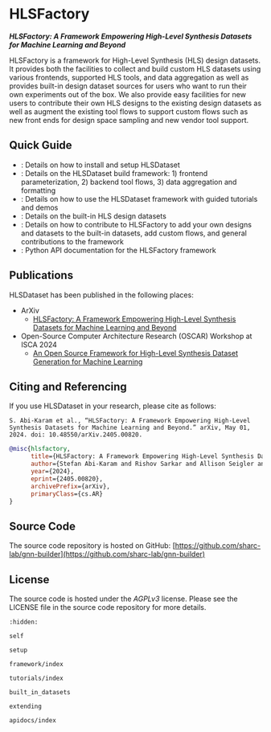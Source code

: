 # HLSFactory

***HLSFactory: A Framework Empowering High-Level Synthesis Datasets for Machine Learning and Beyond***

HLSFactory is a framework for High-Level Synthesis (HLS) design datasets. It provides both the facilities to collect and build custom HLS datasets using various frontends, supported HLS tools, and data aggregation as well as provides built-in design dataset sources for users who want to run their own experiments out of the box. We also provide easy facilities for new users to contribute their own HLS designs to the existing design datasets as well as augment the existing tool flows to support custom flows such as new front ends for design space sampling and new vendor tool support.

## Quick Guide

- [](setup): Details on how to install and setup HLSDataset
- [](framework/index): Details on the HLSDataset build framework: 1) frontend parameterization, 2) backend tool flows, 3) data aggregation and formatting
- [](tutorials/index): Details on how to use the HLSDataset framework with guided tutorials and demos
- [](built_in_datasets): Details on the built-in HLS design datasets
- [](extending): Details on how to contribute to HLSFactory to add your own designs and datasets to the built-in datasets, add custom flows, and general contributions to the framework
- [](apidocs/index): Python API documentation for the HLSFactory framework

## Publications

HLSDataset has been published in the following places:

- ArXiv
  - [HLSFactory: A Framework Empowering High-Level Synthesis Datasets for Machine Learning and Beyond](https://arxiv.org/abs/2405.00820)
- Open-Source Computer Architecture Research (OSCAR) Workshop at ISCA 2024
  - [An Open Source Framework for High-Level Synthesis Dataset Generation for Machine Learning](https://oscar-workshop.github.io)

## Citing and Referencing

If you use HLSDataset in your research, please cite as follows:

```text
S. Abi-Karam et al., “HLSFactory: A Framework Empowering High-Level Synthesis Datasets for Machine Learning and Beyond.” arXiv, May 01, 2024. doi: 10.48550/arXiv.2405.00820.
```

```bibtex
@misc{hlsfactory,
      title={HLSFactory: A Framework Empowering High-Level Synthesis Datasets for Machine Learning and Beyond}, 
      author={Stefan Abi-Karam and Rishov Sarkar and Allison Seigler and Sean Lowe and Zhigang Wei and Hanqiu Chen and Nanditha Rao and Lizy John and Aman Arora and Cong Hao},
      year={2024},
      eprint={2405.00820},
      archivePrefix={arXiv},
      primaryClass={cs.AR}
}
```

## Source Code

The source code repository is hosted on GitHub: [https://github.com/sharc-lab/gnn-builder](https://github.com/sharc-lab/gnn-builder)

## License

The source code is hosted under the *AGPLv3* license. Please see the LICENSE file in the source code repository for more details.

```{toctree}
:hidden:

self

setup

framework/index

tutorials/index

built_in_datasets

extending

apidocs/index
```

